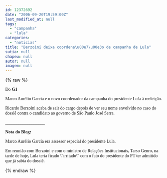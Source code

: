 ```yaml
---
id: 12372692
date: "2006-09-20T19:59:00Z"
last_modified_at: null
tags:
  - "campanha"
  - "lula"
categories:
  - "noticias"
title: "Berzoini deixa coordena\u00e7\u00e3o de campanha de Lula"
sutia: null
chapeu: null
autor: null
imagem: null
---
```

{% raw %}
<p><DIV class=txt id=mudaFonte></p>
<p><P><FONT face=Verdana>Do <STRONG>G1</STRONG></FONT></P></p>
<p><P><FONT face=Verdana>Marco Aurélio Garcia e o novo coordenador da campanha do presidente Lula à reeleição. </FONT></P></p>
<p><P><FONT face=Verdana>Ricardo Berzoini acaba de sair do cargo depois de ver seu nome envolvido no caso do dossiê contra o candidato ao governo de São&nbsp;Paulo&nbsp;José Serra.</FONT></P></p>
<p><P><FONT face=Verdana>__________________</FONT></P></p>
<p><P><FONT face=Verdana><STRONG>Nota do Blog:</STRONG></FONT></P></p>
<p><P><FONT face=Verdana>Marco Aurélio Garcia&nbsp;era assessor especial do presidente Lula. </FONT></P></DIV></p>
<p><P><FONT face=Verdana>Em reunião com Berzoini e com o ministro de Relações Institucionais, Tarso Genro, na tarde de hoje, Lula teria ficado \"irritado\" com o fato do presidente do PT ter admitido que já sabia do dossiê. </FONT></P> </p>
{% endraw %}